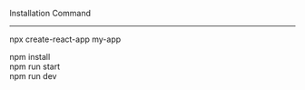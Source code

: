  Installation Command
 
 ---
 npx create-react-app my-app

 npm install </br>
 npm run start</br>
 npm run dev
